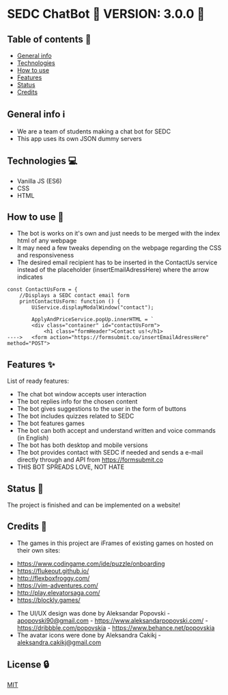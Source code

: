 # SEDC ChatBot 🔖 VERSION: 3.0.0 🔖


## Table of contents 📑
* [General info](#general-info)
* [Technologies](#technologies)
* [How to use](#howtouse)
* [Features](#features)
* [Status](#status)
* [Credits](#credits)

## General info ℹ️
* We are a team of students making a chat bot for SEDC
* This app uses its own JSON dummy servers

## Technologies 💻
* Vanilla JS (ES6)
* CSS
* HTML

## How to use 📘
* The bot is works on it's own and just needs to be merged with the index html of any webpage
* It may need a few tweaks depending on the webpage regarding the CSS and responsiveness
* The desired email recipient has to be inserted in the ContactUs service instead of the placeholder (insertEmailAdressHere) where the arrow indicates
```
const ContactUsForm = {
    //Displays a SEDC contact email form
    printContactUsForm: function () {
        UiService.displayModalWindow("contact");

        ApplyAndPriceService.popUp.innerHTML = `
        <div class="container" id="contactUsForm">
            <h1 class="formHeader">Contact us!</h1>
---->   <form action="https://formsubmit.co/insertEmailAdressHere" method="POST">
```
## Features ✨
List of ready features:
* The chat bot window accepts user interaction
* The bot replies info for the chosen content
* The bot gives suggestions to the user in the form of buttons
* The bot includes quizzes related to SEDC
* The bot features games
* The bot can both accept and understand written and voice commands (in English)
* The bot has both desktop and mobile versions
* The bot provides contact with SEDC if needed and sends a e-mail directly through and API from https://formsubmit.co
* THIS BOT SPREADS LOVE, NOT HATE

## Status 🏇
The project is finished and can be implemented on a website!

## Credits 🧾
* The games in this project are iFrames of existing games on hosted on their own sites:
 - https://www.codingame.com/ide/puzzle/onboarding
 - https://flukeout.github.io/
 - http://flexboxfroggy.com/
 - https://vim-adventures.com/
 - http://play.elevatorsaga.com/
 - https://blockly.games/
* The UI/UX design was done by Aleksandar Popovski - apopovski90@gmail.com - https://www.aleksandarpopovski.com/ - https://dribbble.com/popovskia - https://www.behance.net/popovskia
* The avatar icons were done by Aleksandra Cakikj - aleksandra.cakikj@gmail.com

## License 🔒
[MIT](https://github.com/sedc-codecademy/sp2021-cp10-dsc/blob/main/LICENSE)
